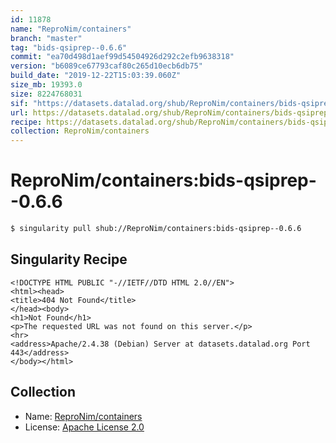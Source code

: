 ```yaml
---
id: 11878
name: "ReproNim/containers"
branch: "master"
tag: "bids-qsiprep--0.6.6"
commit: "ea70d498d1aef99d54504926d292c2efb9638318"
version: "b6089ce67793caf80c265d10ecb6db75"
build_date: "2019-12-22T15:03:39.060Z"
size_mb: 19393.0
size: 8224768031
sif: "https://datasets.datalad.org/shub/ReproNim/containers/bids-qsiprep--0.6.6/2019-12-22-ea70d498-b6089ce6/b6089ce67793caf80c265d10ecb6db75.sif"
url: https://datasets.datalad.org/shub/ReproNim/containers/bids-qsiprep--0.6.6/2019-12-22-ea70d498-b6089ce6/
recipe: https://datasets.datalad.org/shub/ReproNim/containers/bids-qsiprep--0.6.6/2019-12-22-ea70d498-b6089ce6/Singularity
collection: ReproNim/containers
---
```


# ReproNim/containers:bids-qsiprep--0.6.6

```bash
$ singularity pull shub://ReproNim/containers:bids-qsiprep--0.6.6
```

## Singularity Recipe

```singularity
<!DOCTYPE HTML PUBLIC "-//IETF//DTD HTML 2.0//EN">
<html><head>
<title>404 Not Found</title>
</head><body>
<h1>Not Found</h1>
<p>The requested URL was not found on this server.</p>
<hr>
<address>Apache/2.4.38 (Debian) Server at datasets.datalad.org Port 443</address>
</body></html>
```

## Collection

 - Name: [ReproNim/containers](https://github.com/ReproNim/containers)
 - License: [Apache License 2.0](https://api.github.com/licenses/apache-2.0)

